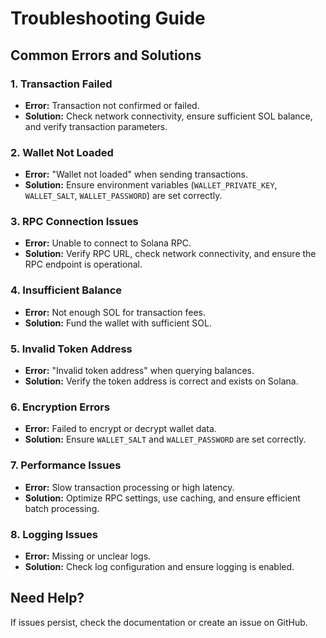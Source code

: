 # Troubleshooting Guide

## Common Errors and Solutions

### 1. **Transaction Failed**
- **Error:** Transaction not confirmed or failed.
- **Solution:** Check network connectivity, ensure sufficient SOL balance, and verify transaction parameters.

### 2. **Wallet Not Loaded**
- **Error:** "Wallet not loaded" when sending transactions.
- **Solution:** Ensure environment variables (`WALLET_PRIVATE_KEY`, `WALLET_SALT`, `WALLET_PASSWORD`) are set correctly.

### 3. **RPC Connection Issues**
- **Error:** Unable to connect to Solana RPC.
- **Solution:** Verify RPC URL, check network connectivity, and ensure the RPC endpoint is operational.

### 4. **Insufficient Balance**
- **Error:** Not enough SOL for transaction fees.
- **Solution:** Fund the wallet with sufficient SOL.

### 5. **Invalid Token Address**
- **Error:** "Invalid token address" when querying balances.
- **Solution:** Verify the token address is correct and exists on Solana.

### 6. **Encryption Errors**
- **Error:** Failed to encrypt or decrypt wallet data.
- **Solution:** Ensure `WALLET_SALT` and `WALLET_PASSWORD` are set correctly.

### 7. **Performance Issues**
- **Error:** Slow transaction processing or high latency.
- **Solution:** Optimize RPC settings, use caching, and ensure efficient batch processing.

### 8. **Logging Issues**
- **Error:** Missing or unclear logs.
- **Solution:** Check log configuration and ensure logging is enabled.

## Need Help?
If issues persist, check the documentation or create an issue on GitHub. 